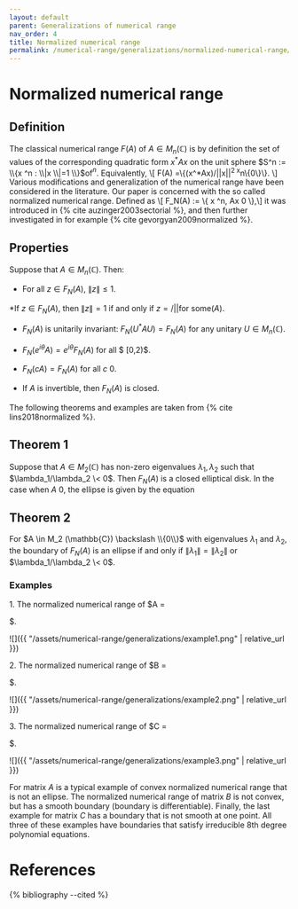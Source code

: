 ```yaml
---
layout: default
parent: Generalizations of numerical range
nav_order: 4
title: Normalized numerical range
permalink: /numerical-range/generalizations/normalized-numerical-range/
---
```

# Normalized numerical range

## Definition

The classical numerical range $F(A)$ of $A\in M_n(\mathbb{C})$ is by
definition the set of values of the corresponding quadratic form $x^*Ax$
on the unit sphere $S^n := \\{x  ^n : \\|x \\|=1 \\}$of$^n$.
Equivalently, \\\[ F(A) =\\{(x^\*Ax)/||x||<sup>2 x</sup>n\\{0\\}\\}.
\\\] Various modifications and generalization of the numerical range
have been considered in the literature. Our paper is concerned with the
so called normalized numerical range. Defined as \\\[ F\_N(A) := \\{ x 
^n, Ax 0 \\},\\\] it was introduced in {% cite auzinger2003sectorial %},
and then further investigated in for example
{% cite gevorgyan2009normalized %}.

## Properties

Suppose that $A \in M_n(\mathbb{C})$. Then:

  - For all $z \in F_N(A)$, $\|z\| \le 1$.

\*If $z \in F_N(A)$, then $\|z\| = 1$ if and only if $z = /||$for
some$(A)$.

  - $F_N(A)$ is unitarily invariant: $F_N(U^*AU)=F_N(A)$ for any unitary
    $U\in M_n(\mathbb{C})$.

  - $F_N(e^{i\theta}A) = e^{i\theta} F_N(A)$ for all $ \[0,2)$.

  - $F_N(cA) = F_N(A)$ for all $c \> 0$.

  - If $A$ is invertible, then $F_N(A)$ is closed.

The following theorems and examples are taken from
{% cite lins2018normalized %}.

## Theorem 1

Suppose that $A \in M_2(\mathbb{C})$ has non-zero eigenvalues
$\lambda_1, \lambda_2$ such that $\lambda_1/\lambda_2 \< 0$. Then
$F_N(A)$ is a closed elliptical disk. In the case when $A \> 0$, the
ellipse is given by the equation 

## Theorem 2

For $A \in M_2 (\mathbb{C}) \backslash \\{0\\}$ with eigenvalues
$\lambda_1$ and $\lambda_2$, the boundary of $F_N(A)$ is an ellipse if
and only if $\|\lambda_1\| = \|\lambda_2\|$ or $\lambda_1/\lambda_2
\< 0$.

### Examples

1\. The normalized numerical range of $A =

$.

![]({{ "/assets/numerical-range/generalizations/example1.png" | relative_url }})

2\. The normalized numerical range of $B =

$.

![]({{ "/assets/numerical-range/generalizations/example2.png" | relative_url }})

3\. The normalized numerical range of $C =

$.

![]({{ "/assets/numerical-range/generalizations/example3.png" | relative_url }})

For matrix $A$ is a typical example of convex normalized numerical range
that is not an ellipse. The normalized numerical range of matrix $B$ is
not convex, but has a smooth boundary (boundary is differentiable).
Finally, the last example for matrix $C$ has a boundary that is not
smooth at one point. All three of these examples have boundaries that
satisfy irreducible 8th degree polynomial equations.

# References

{% bibliography --cited %}
